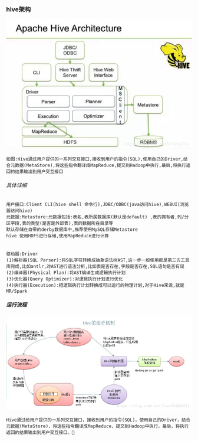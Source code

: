 
### hive架构 

![Image text](https://github.com/1367379258/BigDataEd/blob/master/hive/photo/hive%E7%9A%84%E6%9E%B6%E6%9E%84%E8%AE%BE%E8%AE%A1.png)

>
	如图:Hive通过用户提供的一系列交互接口,接收到用户的指令(SQL),使用自己的Driver,结合元数据(MetaStore),将这些指令翻译成MapReduce,提交到Hadoop中执行,最后,将执行返回的结果输出到用户交互接口

######	具体详细
	用户接口:Client CLI(hive shell 命令行),JDBC/ODBC(java访问hive),WEBUI(浏览器访问hive)
	元数据:Metastore:元数据包括:表名,表所属数据库(默认是default) ,表的拥有者,列/分区字段,表的类型(是否是外部表),表的数据所在目录等
	默认存储在自带的derby数据库中,推荐使用MySQL存储Metastore
	hive 使用HDFS进行存储,使用MapReduce进行计算
	
  
	驱动器:Driver
	(1)解析器(SQL Parser):将SQL字符转换成抽象语法树AST,这一步一般使用都是第三方工具库完成,比如antlr,对AST进行语法分析,比如表是否存在,字段是否存在,SQL语句是否有误
	(2)编译器(Physical Plan):将AST编译生成逻辑执行计划
	(3)优化器(Query Optimizer):对逻辑执行计划进行优化
	(4)执行器(Execution):把逻辑执行计划转换成可以运行的物理计划,对于Hive来说,就是MR/Spark
	
##### 运行流程	
	
![Image text](https://github.com/1367379258/BigDataEd/blob/master/hive/photo/hive的运行流程.jpg) 	
	
	Hive通过给用户提供的一系列交互接口，接收到用户的指令(SQL)，使用自己的Driver，结合元数据(MetaStore)，将这些指令翻译成MapReduce，提交到Hadoop中执行，最后，将执行返回的结果输出到用户交互接口。
	
	
	
	
	
	
	